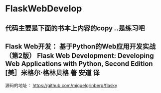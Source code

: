 # FlaskWebDevelop

代码主要是下面的书本上内容的copy *.*.是练习吧
----------------------
Flask Web开发：
基于Python的Web应用开发实战（第2版）
Flask Web Development:
Developing Web Applications with Python, Second Edition
[美］米格尔·格林贝格 著
安道 译
-----------------------------------
源码的地址：
https://github.com/miguelgrinberg/flasky
